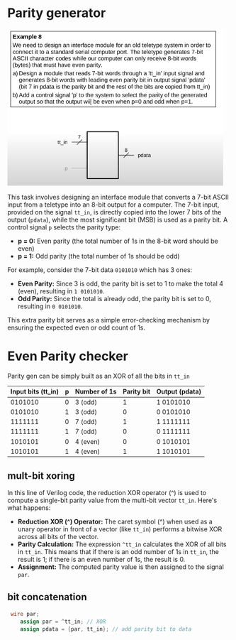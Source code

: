 # Parity generator

![alt text](image-1.png)

This task involves designing an interface module that converts a 7-bit ASCII input from a teletype into an 8-bit output for a computer. The 7-bit input, provided on the signal `tt_in`, is directly copied into the lower 7 bits of the output (`pdata`), while the most significant bit (MSB) is used as a parity bit. A control signal `p` selects the parity type:

- **p = 0:** Even parity (the total number of 1s in the 8-bit word should be even)
- **p = 1:** Odd parity (the total number of 1s should be odd)

For example, consider the 7-bit data `0101010` which has 3 ones:

- **Even Parity:** Since 3 is odd, the parity bit is set to 1 to make the total 4 (even), resulting in `1 0101010`.
- **Odd Parity:** Since the total is already odd, the parity bit is set to 0, resulting in `0 0101010`.

This extra parity bit serves as a simple error-checking mechanism by ensuring the expected even or odd count of 1s.

# Even Parity checker

Parity gen can be simply built as an XOR of all the bits in `tt_in`

| Input bits (tt_in) | p   | Number of 1s | Parity bit | Output (pdata) |
| ------------------ | --- | ------------ | ---------- | -------------- |
| 0101010            | 0   | 3 (odd)      | 1          | 1 0101010      |
| 0101010            | 1   | 3 (odd)      | 0          | 0 0101010      |
| 1111111            | 0   | 7 (odd)      | 1          | 1 1111111      |
| 1111111            | 1   | 7 (odd)      | 0          | 0 1111111      |
| 1010101            | 0   | 4 (even)     | 0          | 0 1010101      |
| 1010101            | 1   | 4 (even)     | 1          | 1 1010101      |

## mult-bit xoring

In this line of Verilog code, the reduction XOR operator (^) is used to compute a single-bit parity value from the multi-bit vector `tt_in`. Here's what happens:

- **Reduction XOR (^) Operator:** The caret symbol (^) when used as a unary operator in front of a vector (like `tt_in`) performs a bitwise XOR across all bits of the vector.
- **Parity Calculation:** The expression `^tt_in` calculates the XOR of all bits in `tt_in`. This means that if there is an odd number of 1s in `tt_in`, the result is 1; if there is an even number of 1s, the result is 0.
- **Assignment:** The computed parity value is then assigned to the signal `par`.

## bit concatenation

```verilog
 wire par;
    assign par = ^tt_in; // XOR
    assign pdata = {par, tt_in}; // add parity bit to data
```
